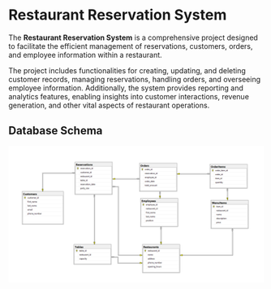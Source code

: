 # Restaurant Reservation System

The **Restaurant Reservation System** is a comprehensive project designed to facilitate the efficient management of reservations, customers, orders, and employee information within a restaurant.

The project includes functionalities for creating, updating, and deleting customer records, managing reservations, handling orders, and overseeing employee information. Additionally, the system provides reporting and analytics features, enabling insights into customer interactions, revenue generation, and other vital aspects of restaurant operations.

## Database Schema 
![Database Schema](databaseSchema.png)
